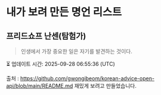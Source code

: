 # 내가 보려 만든 명언 리스트

##  프리드쇼프 난센(탐험가)
> 인생에서 가장 중요한 일은 자기를 발견하는 것이다.


⏳ 업데이트 시간: 2025-09-28 06:55:36 (UTC)

출처 : https://github.com/gwongibeom/korean-advice-open-api/blob/main/README.md
재밌게 보려고 만들었습니다.

